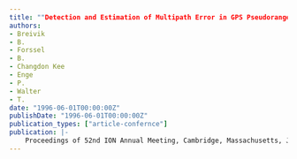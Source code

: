```yaml
---
title: ""Detection and Estimation of Multipath Error in GPS Pseudorange Measurements using Signal-To-Noise Ratio in a Stationary Single-Frequency Receiver""
authors:
- Breivik
- B.
- Forssel
- B.
- Changdon Kee
- Enge
- P.
- Walter
- T.
date: "1996-06-01T00:00:00Z"
publishDate: "1996-06-01T00:00:00Z"
publication_types: ["article-confernce"]
publication: |-
    Proceedings of 52nd ION Annual Meeting, Cambridge, Massachusetts, June 19-21, 1996, pp. 147-156
---
```

